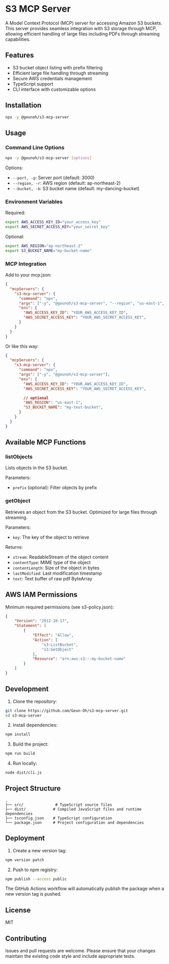 # S3 MCP Server

A Model Context Protocol (MCP) server for accessing Amazon S3 buckets. This server provides seamless integration with S3 storage through MCP, allowing efficient handling of large files including PDFs through streaming capabilities.

## Features

- S3 bucket object listing with prefix filtering
- Efficient large file handling through streaming
- Secure AWS credentials management
- TypeScript support
- CLI interface with customizable options

## Installation

```bash
npx -y @geunoh/s3-mcp-server
```

## Usage

### Command Line Options

```bash
npx -y @geunoh/s3-mcp-server [options]
```

Options:

- `--port, -p`: Server port (default: 3000)
- `--region, -r`: AWS region (default: ap-northeast-2)
- `--bucket, -b`: S3 bucket name (default: my-dancing-bucket)

### Environment Variables

Required:

```bash
export AWS_ACCESS_KEY_ID="your_access_key"
export AWS_SECRET_ACCESS_KEY="your_secret_key"
```

Optional:

```bash
export AWS_REGION="ap-northeast-2"
export S3_BUCKET_NAME="my-bucket-name"
```

### MCP Integration

Add to your mcp.json:

```json
{
  "mcpServers": {
    "s3-mcp-server": {
      "command": "npx",
      "args": ["-y", "@geunoh/s3-mcp-server", "--region", "us-east-1", "--bucket", "my-test-bucket"],
      "env": {
        "AWS_ACCESS_KEY_ID": "YOUR_AWS_ACCESS_KEY_ID",
        "AWS_SECRET_ACCESS_KEY": "YOUR_AWS_SECRET_ACCESS_KEY",
      }
    }
  }
}
```

Or like this way:

```json
{
  "mcpServers": {
    "s3-mcp-server": {
      "command": "npx",
      "args": ["-y", "@geunoh/s3-mcp-server"],
      "env": {
        "AWS_ACCESS_KEY_ID": "YOUR_AWS_ACCESS_KEY_ID",
        "AWS_SECRET_ACCESS_KEY": "YOUR_AWS_SECRET_ACCESS_KEY",

        // optional
        "AWS_REGION": "us-east-1",
        "S3_BUCKET_NAME": "my-test-bucket",
      }
    }
  }
}
```

## Available MCP Functions

### listObjects

Lists objects in the S3 bucket.

Parameters:

- `prefix` (optional): Filter objects by prefix

### getObject

Retrieves an object from the S3 bucket. Optimized for large files through streaming.

Parameters:

- `key`: The key of the object to retrieve

Returns:

- `stream`: ReadableStream of the object content
- `contentType`: MIME type of the object
- `contentLength`: Size of the object in bytes
- `lastModified`: Last modification timestamp
- `text`: Text buffer of raw pdf ByteArray

## AWS IAM Permissions

Minimum required permissions (see s3-policy.json):

```json
{
    "Version": "2012-10-17",
    "Statement": [
        {
            "Effect": "Allow",
            "Action": [
                "s3:ListBucket",
                "s3:GetObject"
            ],
            "Resource": "arn:aws:s3:::my-bucket-name"
        }
    ]
}
```

## Development

1. Clone the repository:

```bash
git clone https://github.com/Geun-Oh/s3-mcp-server.git
cd s3-mcp-server
```

2. Install dependencies:

```bash
npm install
```

3. Build the project:

```bash
npm run build
```

4. Run locally:

```bash
node dist/cli.js
```

## Project Structure

```
.
├── src/              # TypeScript source files
├── dist/            # Compiled JavaScript files and runtime dependencies
├── tsconfig.json    # TypeScript configuration
└── package.json     # Project configuration and dependencies
```

## Deployment

1. Create a new version tag:

```bash
npm version patch
```

2. Push to npm registry:

```bash
npm publish --access public
```

The GitHub Actions workflow will automatically publish the package when a new version tag is pushed.

## License

MIT

## Contributing

Issues and pull requests are welcome. Please ensure that your changes maintain the existing code style and include appropriate tests.
